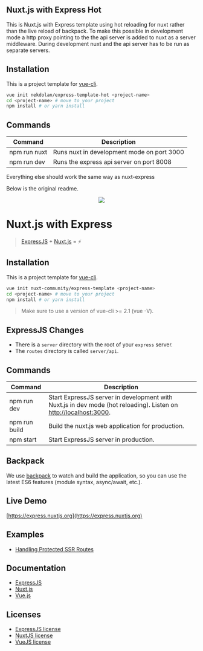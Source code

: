 ## Nuxt.js with Express Hot

This is Nuxt.js with Express template using hot reloading for nuxt rather than the live reload of backpack.
To make this possible in development mode a http proxy pointing to the the api server is added to nuxt as a server middleware.
During development nuxt and the api server has to be run as separate servers.

## Installation

This is a project template for [vue-cli](https://github.com/vuejs/vue-cli).

```bash
vue init nekdolan/express-template-hot <project-name>
cd <project-name> # move to your project
npm install # or yarn install
```

## Commands

| Command | Description |
|---------|-------------|
| npm run nuxt | Runs nuxt in development mode on port 3000 |
| npm run dev | Runs the express api server on port 8008 |

Everything else should work the same way as nuxt-express

Below is the original readme.

<p align="center"><img src="https://cloud.githubusercontent.com/assets/904724/22470179/b84f58d8-e7ce-11e6-995b-0933711ca566.png"></p>


# Nuxt.js with Express

> [ExpressJS](http://expressjs.com/) + [Nuxt.js](https://nuxtjs.org) = :zap:

## Installation

This is a project template for [vue-cli](https://github.com/vuejs/vue-cli).

```bash
vue init nuxt-community/express-template <project-name>
cd <project-name> # move to your project
npm install # or yarn install
```

> Make sure to use a version of vue-cli >= 2.1 (vue -V).

## ExpressJS Changes

- There is a  `server` directory with the root of your `express` server.
- The `routes` directory is called `server/api`.

## Commands

| Command | Description |
|---------|-------------|
| npm run dev | Start ExpressJS server in development with Nuxt.js in dev mode (hot reloading). Listen on [http://localhost:3000](http://localhost:3000). |
| npm run build | Build the nuxt.js web application for production. |
| npm start | Start ExpressJS server in production. |

## Backpack

We use [backpack](https://github.com/palmerhq/backpack) to watch and build the application, so you can use the latest ES6 features (module syntax, async/await, etc.).

## Live Demo

[https://express.nuxtjs.org](https://express.nuxtjs.org)

## Examples

- [Handling Protected SSR Routes](https://github.com/nuxt/express/blob/master/protected-ssr-api.md)

## Documentation

- [ExpressJS](http://expressjs.com/en/guide/routing.html)
- [Nuxt.js](https://nuxtjs.org/guide/)
- [Vue.js](http://vuejs.org/guide/)

## Licenses

- [ExpressJS license](https://github.com/expressjs/express/blob/master/LICENSE)
- [NuxtJS license](https://github.com/nuxt/nuxt.js/blob/master/LICENSE.md)
- [VueJS license](https://github.com/vuejs/vue/blob/master/LICENSE)
